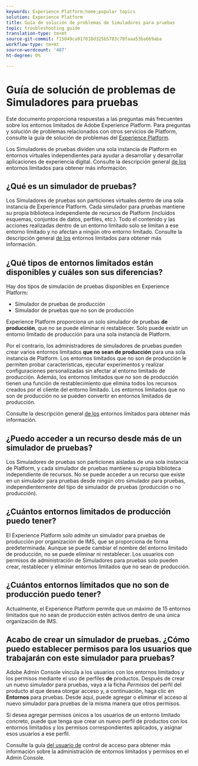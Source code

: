```yaml
---
keywords: Experience Platform;home;popular topics
solution: Experience Platform
title: Guía de solución de problemas de Simuladores para pruebas
topic: troubleshooting guide
translation-type: tm+mt
source-git-commit: f15049ca917818d325b5783c70faaa53ba669aba
workflow-type: tm+mt
source-wordcount: '487'
ht-degree: 0%

---
```



# Guía de solución de problemas de Simuladores para pruebas

Este documento proporciona respuestas a las preguntas más frecuentes sobre los entornos limitados de Adobe Experience Platform. Para preguntas y solución de problemas relacionados con otros servicios de Platform, consulte la guía de solución de problemas del [Experience Platform](../landing/troubleshooting.md).

Los Simuladores de pruebas dividen una sola instancia de Platform en entornos virtuales independientes para ayudar a desarrollar y desarrollar aplicaciones de experiencia digital. Consulte la descripción general [de los](home.md) entornos limitados para obtener más información.

## ¿Qué es un simulador de pruebas?

Los Simuladores de pruebas son particiones virtuales dentro de una sola instancia de Experience Platform. Cada simulador para pruebas mantiene su propia biblioteca independiente de recursos de Platform (incluidos esquemas, conjuntos de datos, perfiles, etc.). Todo el contenido y las acciones realizadas dentro de un entorno limitado solo se limitan a ese entorno limitado y no afectan a ningún otro entorno limitado. Consulte la descripción general [de los](home.md) entornos limitados para obtener más información.

## ¿Qué tipos de entornos limitados están disponibles y cuáles son sus diferencias?

Hay dos tipos de simulación de pruebas disponibles en Experience Platform:

* Simulador de pruebas de producción
* Simulador de pruebas que no son de producción

Experience Platform proporciona un solo simulador de pruebas **de producción**, que no se puede eliminar ni restablecer. Solo puede existir un entorno limitado de producción para una sola instancia de Platform.

Por el contrario, los administradores de simuladores de pruebas pueden crear varios entornos limitados **que no sean de producción** para una sola instancia de Platform. Los entornos limitados que no son de producción le permiten probar características, ejecutar experimentos y realizar configuraciones personalizadas sin afectar al entorno limitado de producción. Además, los entornos limitados que no son de producción tienen una función de restablecimiento que elimina todos los recursos creados por el cliente del entorno limitado. Los entornos limitados que no son de producción no se pueden convertir en entornos limitados de producción.

Consulte la descripción general [de los](./home.md) entornos limitados para obtener más información.

## ¿Puedo acceder a un recurso desde más de un simulador de pruebas?

Los Simuladores de pruebas son particiones aisladas de una sola instancia de Platform, y cada simulador de pruebas mantiene su propia biblioteca independiente de recursos. No se puede acceder a un recurso que existe en un simulador para pruebas desde ningún otro simulador para pruebas, independientemente del tipo de simulador de pruebas (producción o no producción).

## ¿Cuántos entornos limitados de producción puedo tener?

El Experience Platform solo admite un simulador para pruebas de producción por organización de IMS, que se proporciona de forma predeterminada. Aunque se puede cambiar el nombre del entorno limitado de producción, no se puede eliminar ni restablecer. Los usuarios con permisos de administración de Simuladores para pruebas solo pueden crear, restablecer y eliminar entornos limitados que no sean de producción.

## ¿Cuántos entornos limitados que no son de producción puedo tener?

Actualmente, el Experience Platform permite que un máximo de 15 entornos limitados que no sean de producción estén activos dentro de una única organización de IMS.

## Acabo de crear un simulador de pruebas. ¿Cómo puedo establecer permisos para los usuarios que trabajarán con este simulador para pruebas?

Adobe Admin Console vincula a los usuarios con los entornos limitados y los permisos mediante el uso de perfiles **de** productos. Después de crear un nuevo simulador para pruebas, vaya a la ficha _Permisos_ del perfil del producto al que desea otorgar acceso y, a continuación, haga clic en **Entornos** para pruebas. Desde aquí, puede agregar o eliminar el acceso al nuevo simulador para pruebas de la misma manera que otros permisos.

Si desea agregar permisos únicos a los usuarios de un entorno limitado concreto, puede que tenga que crear un nuevo perfil de productos con los entornos limitados y los permisos correspondientes aplicados, y asignar esos usuarios a ese perfil.

Consulte la guía [del usuario de](../access-control/ui/overview.md) control de acceso para obtener más información sobre la administración de entornos limitados y permisos en el Admin Console.